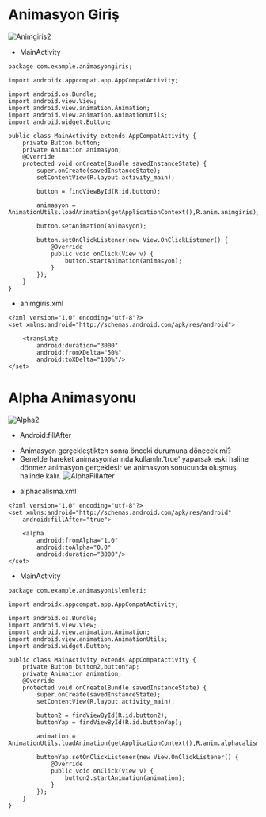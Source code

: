 # Animasyon Giriş
![Animgiris2](https://github.com/Fatih20823/Android/assets/101557027/52b61e32-6c1b-4e98-8d5d-05513bc3a968)
* MainActivity
```
package com.example.animasyongiris;

import androidx.appcompat.app.AppCompatActivity;

import android.os.Bundle;
import android.view.View;
import android.view.animation.Animation;
import android.view.animation.AnimationUtils;
import android.widget.Button;

public class MainActivity extends AppCompatActivity {
    private Button button;
    private Animation animasyon;
    @Override
    protected void onCreate(Bundle savedInstanceState) {
        super.onCreate(savedInstanceState);
        setContentView(R.layout.activity_main);

        button = findViewById(R.id.button);

        animasyon = AnimationUtils.loadAnimation(getApplicationContext(),R.anim.animgiris);

        button.setAnimation(animasyon);

        button.setOnClickListener(new View.OnClickListener() {
            @Override
            public void onClick(View v) {
                button.startAnimation(animasyon);
            }
        });
    }
}
```
* animgiris.xml
```
<?xml version="1.0" encoding="utf-8"?>
<set xmlns:android="http://schemas.android.com/apk/res/android">

    <translate
        android:duration="3000"
        android:fromXDelta="50%"
        android:toXDelta="100%"/>
</set>
```
# Alpha Animasyonu
![Alpha2](https://github.com/Fatih20823/Android/assets/101557027/c3413dbf-4191-4c2d-8f6b-877af721f431)
* Android:fillAfter
- Animasyon gerçekleştikten sonra önceki durumuna dönecek mi?
- Genelde hareket animasyonlarında kullanılır.'true' yaparsak eski haline dönmez animasyon gerçekleşir ve animasyon sonucunda oluşmuş halinde kalır.
![AlphaFillAfter](https://github.com/Fatih20823/Android/assets/101557027/4fd1951d-f664-4744-927d-df1d736d6365)
* alphacalisma.xml
```
<?xml version="1.0" encoding="utf-8"?>
<set xmlns:android="http://schemas.android.com/apk/res/android"
    android:fillAfter="true">

    <alpha
        android:fromAlpha="1.0"
        android:toAlpha="0.0"
        android:duration="3000"/>
</set>
```
* MainActivity
```
package com.example.animasyonislemleri;

import androidx.appcompat.app.AppCompatActivity;

import android.os.Bundle;
import android.view.View;
import android.view.animation.Animation;
import android.view.animation.AnimationUtils;
import android.widget.Button;

public class MainActivity extends AppCompatActivity {
    private Button button2,buttonYap;
    private Animation animation;
    @Override
    protected void onCreate(Bundle savedInstanceState) {
        super.onCreate(savedInstanceState);
        setContentView(R.layout.activity_main);

        button2 = findViewById(R.id.button2);
        buttonYap = findViewById(R.id.buttonYap);

        animation = AnimationUtils.loadAnimation(getApplicationContext(),R.anim.alphacalisma);

        buttonYap.setOnClickListener(new View.OnClickListener() {
            @Override
            public void onClick(View v) {
                button2.startAnimation(animation);
            }
        });
    }
}
```
